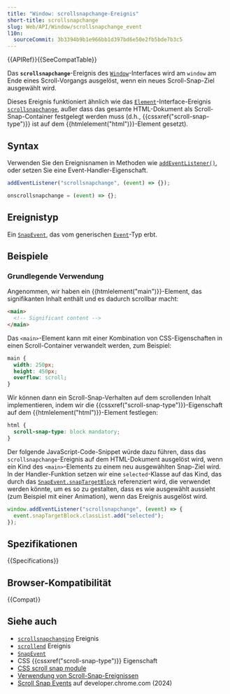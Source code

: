 ```yaml
---
title: "Window: scrollsnapchange-Ereignis"
short-title: scrollsnapchange
slug: Web/API/Window/scrollsnapchange_event
l10n:
  sourceCommit: 3b3394b9b1e966bb1d397bd6e50e2fb5bde7b3c5
---
```


{{APIRef}}{{SeeCompatTable}}

Das **`scrollsnapchange`**-Ereignis des [`Window`](/de/docs/Web/API/Window)-Interfaces wird am `window` am Ende eines Scroll-Vorgangs ausgelöst, wenn ein neues Scroll-Snap-Ziel ausgewählt wird.

Dieses Ereignis funktioniert ähnlich wie das [`Element`](/de/docs/Web/API/Element)-Interface-Ereignis [`scrollsnapchange`](/de/docs/Web/API/Element/scrollsnapchange_event), außer dass das gesamte HTML-Dokument als Scroll-Snap-Container festgelegt werden muss (d.h., {{cssxref("scroll-snap-type")}} ist auf dem {{htmlelement("html")}}-Element gesetzt).

## Syntax

Verwenden Sie den Ereignisnamen in Methoden wie [`addEventListener()`](/de/docs/Web/API/EventTarget/addEventListener), oder setzen Sie eine Event-Handler-Eigenschaft.

```js
addEventListener("scrollsnapchange", (event) => {});

onscrollsnapchange = (event) => {};
```

## Ereignistyp

Ein [`SnapEvent`](/de/docs/Web/API/SnapEvent), das vom generischen [`Event`](/de/docs/Web/API/Event)-Typ erbt.

## Beispiele

### Grundlegende Verwendung

Angenommen, wir haben ein {{htmlelement("main")}}-Element, das signifikanten Inhalt enthält und es dadurch scrollbar macht:

```html
<main>
  <!-- Significant content -->
</main>
```

Das `<main>`-Element kann mit einer Kombination von CSS-Eigenschaften in einen Scroll-Container verwandelt werden, zum Beispiel:

```css
main {
  width: 250px;
  height: 450px;
  overflow: scroll;
}
```

Wir können dann ein Scroll-Snap-Verhalten auf dem scrollenden Inhalt implementieren, indem wir die {{cssxref("scroll-snap-type")}}-Eigenschaft auf dem {{htmlelement("html")}}-Element festlegen:

```css
html {
  scroll-snap-type: block mandatory;
}
```

Der folgende JavaScript-Code-Snippet würde dazu führen, dass das `scrollsnapchange`-Ereignis auf dem HTML-Dokument ausgelöst wird, wenn ein Kind des `<main>`-Elements zu einem neu ausgewählten Snap-Ziel wird. In der Handler-Funktion setzen wir eine `selected`-Klasse auf das Kind, das durch das [`SnapEvent.snapTargetBlock`](/de/docs/Web/API/SnapEvent/snapTargetBlock) referenziert wird, die verwendet werden könnte, um es so zu gestalten, dass es wie ausgewählt aussieht (zum Beispiel mit einer Animation), wenn das Ereignis ausgelöst wird.

```js
window.addEventListener("scrollsnapchange", (event) => {
  event.snapTargetBlock.classList.add("selected");
});
```

## Spezifikationen

{{Specifications}}

## Browser-Kompatibilität

{{Compat}}

## Siehe auch

- [`scrollsnapchanging`](/de/docs/Web/API/Window/scrollsnapchanging_event) Ereignis
- [`scrollend`](/de/docs/Web/API/Document/scrollend_event) Ereignis
- [`SnapEvent`](/de/docs/Web/API/SnapEvent)
- CSS {{cssxref("scroll-snap-type")}} Eigenschaft
- [CSS scroll snap module](/de/docs/Web/CSS/CSS_scroll_snap)
- [Verwendung von Scroll-Snap-Ereignissen](/de/docs/Web/CSS/CSS_scroll_snap/Using_scroll_snap_events)
- [Scroll Snap Events](https://developer.chrome.com/blog/scroll-snap-events) auf developer.chrome.com (2024)
